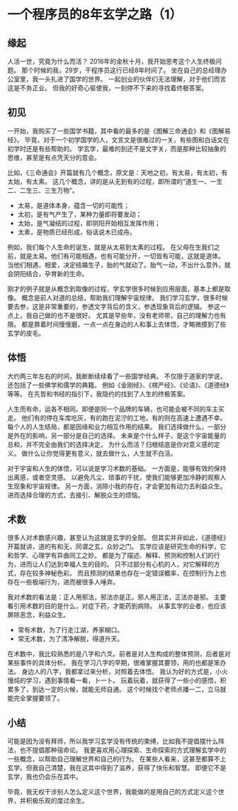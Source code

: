 # 一个程序员的8年玄学之路（1）

## 缘起
人活一世，究竟为什么而活？
2016年的金秋十月，我开始思考这个人生终极问题。
那个时候的我，29岁，干程序员这行已经8年时间了。
坐在自己的总经理办公室里，我一头扎进了国学的世界。
一起创业的伙伴们无法理解，对于他们而言这是不务正业。
但我的好奇心驱使我，一刻停不下来的寻找着终极答案。

## 初见
一开始，我购买了一些国学书籍，其中看的最多的是《图解三命通会》和《图解易经》。
毕竟，对于一个初学国学的人，文言文是很难过的一关，有些图和白话文在初学时还是有些帮助的。
学玄学，最难的到还不是文字关，而是那种比较抽象的思维，甚至是有点凭天分的意会。

比如，《三命通会》开篇就有几个概念，原文是：天地之初，有太易，有太初，有太始，有太素。
这几个概念，讲的是从无到有的过程，即所谓的“道生一、一生二、二生三、三生万物”。
- 太易，是道体本身，蕴含一切的可能性；
- 太初，是有气产生了，某种力量即将要发动；
- 太始，是气凝结的过程，即阴阳开始相互发挥作用；
- 太素，是物质已经形成，俗话说木已成舟。
  
例如，我们每个人生命的诞生，就是从太易到太素的过程。
在父母在生我们之前，就是太易。他们有可能相遇，也有可能分开，一切皆有可能，这就是道体。
当他们相遇，相爱，决定结婚生子，胎的气就动了。胎气一动，不出什么意外，就会阴阳结合，孕育新的生命。

刚才的例子就是从概念到取像的过程，学玄学很多时候到应用层面，基本上都是取像。
概念是前人对道的总结，帮助我们理解宇宙规律。
我们学习玄学，很多时候要去参，这是非常重要的，参透文字背后的含义，参透现象背后的逻辑。
参这一点上，我自己做的也不是很好。
尤其是早些年，没有老师带，自己的理解力也有限。
都是靠着时间慢慢磨，一点一点在身边的人和事上去体悟，才略微摸到了些玄学的皮毛。

## 体悟
大约两三年左右的时间，我断断续续看了一些国学经典。
不仅限于道家的学说，还包括了一些佛学和儒学的典籍。
例如《金刚经》、《楞严经》、《论语》、《道德经》等等。
在先哲和书经的指引下，我隐约的找到了人生的终极答案。

人生而有命，运各不相同。即便是同一个品牌的车辆，也可能会被不同的车主买走。
他们有的停在车库吃灰，有的跑在泥泞的工地，有的则在高速上遭遇不幸。
每个人的人生结局，都是因缘和业力相互作用的结果。
我们选择做什么，一部分是外在的影响，另一部分是自己的选择。
未来是个什么样子，是这个宇宙能量的总和，并不完全由我们的选择决定。
为什么而活？归根结底是你对意义感的定义。
做什么让你觉得更有意义，就去做什么，人生就不白活。

对于宇宙和人生的体悟，可以说是学习术数的基础。
一方面是，能够有效的保持出离感，或者空灵感。
以避免凡尘、琐事的干扰，使我们能够更加冷静的观察人生现象和宇宙规律。
另一方面，消除小我的存在，才会更加有动力去利益众生。
进而选择合理的方式，去接引、解脱众生的烦恼。

## 术数
很多人对术数感兴趣，甚至认为这就是玄学的全部。
但其实并非如此，《道德经》开篇就讲，道的有和无，同谓之玄，众妙之门。
玄学应该是研究生命的科学，它和哲学、心理学有异曲同工之妙。
都是为了描述、解释、预测和控制人们的行为，进而让人们达到幸福人生的目的。
只不过部分有心机的人，对它解释的方式，存在较多神秘色彩。
而且预测的结果也存在一定错误概率，在控制行为上也存在一些极端行为，进而被很多人唾弃。

我对术数的看法是：正人用邪法，邪法亦是正。邪人用正法，正法亦是邪。
主要看引用术数的目的是什么，对症下药，才能药到病除。
从事玄学的业者，也应该屏除恶念，利益众生。
- 常有术数，为了行走江湖，养家糊口。
- 常无术数，为了清净解脱，得道升天。

在术数中，我比较熟悉的是八字和六爻。前者是对人生构成的整体预测，后者是对某些事件的具体分析。
我在学习八字的早期，很难掌握其要领，用的也都是笨办法。
身边人的八字，我都拿过来分析，对照着去体悟。
我认为好的方式是，小火慢炖的学习，遇到事情看一看，卜一卜。
玩着玩着，就获得了一些小的感悟，积累多了，到达一定的火候，就能无师自通。
这个时候找个老师点播一二，立马就能完全掌握要领了。

## 小结
可能是因为没有拜师，所以我学习玄学没有传统的束缚，比如我不提倡摆什么阵法，也不提倡那种宿命论。
我更喜欢用心理探索、生命探索的方式理解玄学中的一些概念，以帮助自己理解世界和自己的行为。
在某些人看来，这甚至都算不上玄学。但我自己清楚，我在这其中得到了滋养，获得了快乐和智慧。
即便它不是玄学，我也仍会乐在其中。

毕竟，我无权干涉别人怎么定义这个世界，我能做的是用自己的方式定义这个世界，并积极乐观的度过余生。